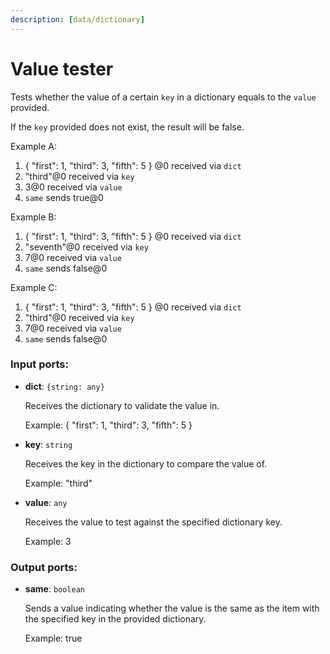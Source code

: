 ```yaml
---
description: [data/dictionary]
---
```


# Value tester

Tests whether the value of  a certain `key` in a dictionary equals to the `value` provided.

If the `key` provided does not exist, the result will be false.

Example A:
1. { "first": 1, "third": 3, "fifth": 5 } @0 received via `dict`
2. "third"@0 received via `key`
3. 3@0 received via `value`
4. `same` sends true@0

Example B:
1. { "first": 1, "third": 3, "fifth": 5 } @0 received via `dict`
2. "seventh"@0 received via `key`
3. 7@0 received via `value`
4. `same` sends false@0

Example C:
1. { "first": 1, "third": 3, "fifth": 5 } @0 received via `dict`
2. "third"@0 received via `key`
3. 7@0 received via `value`
4. `same` sends false@0

### Input ports:

* __dict__: ` {string: any} `

    Receives the dictionary to validate the value in.
    
    Example:
    { "first": 1, "third": 3, "fifth": 5 }


* __key__: ` string `

    Receives the key in the dictionary to compare the value of.
    
    Example:
    "third"


* __value__: ` any `

    Receives the value to test against the specified dictionary key.
    
    Example:
    3

### Output ports:

* __same__: ` boolean `

    Sends a value indicating whether the value is the same as the item with the specified key in the provided dictionary.
    
    Example:
    true
    
    

